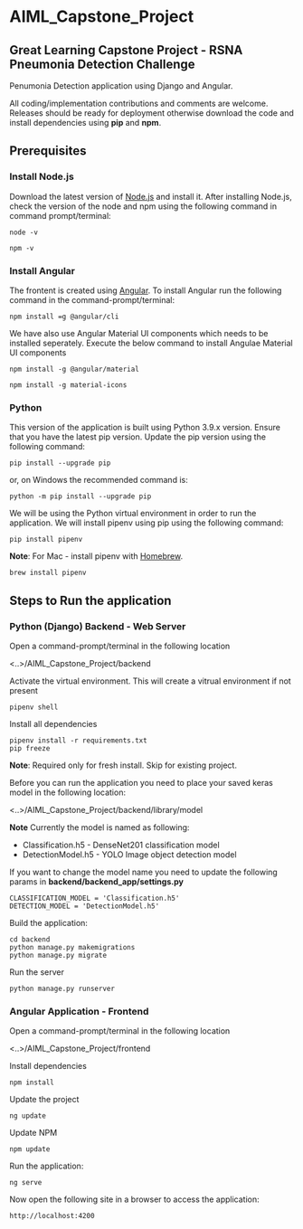 # AIML_Capstone_Project
## Great Learning Capstone Project - RSNA Pneumonia Detection Challenge

Penumonia Detection application using Django and Angular.

All coding/implementation contributions and comments are welcome. 
Releases should be ready for deployment otherwise download the code and install dependencies using **pip** and **npm**.

## Prerequisites
### Install Node.js

Download the latest version of [Node.js](https://nodejs.org/en/download/) and install it.
After installing Node.js, check the version of the node and npm using the following command in command prompt/terminal:

```
node -v

npm -v
```

### Install Angular
The frontent is created using [Angular](https://angular.io/). To install Angular run the following command in the command-prompt/terminal:

```
npm install =g @angular/cli
```

We have also use Angular Material UI components which needs to be installed seperately.
Execute the below command to install Angulae Material UI components

```
npm install -g @angular/material

npm install -g material-icons
```

### Python

This version of the application is built using Python 3.9.x version.
Ensure that you have the latest pip version.
Update the pip version using the following command:

```
pip install --upgrade pip
```
or, on Windows the recommended command is:
```
python -m pip install --upgrade pip
```

We will be using the Python virtual environment in order to run the application.
We will install pipenv using pip using the following command:

```
pip install pipenv
```
**Note**: For Mac - install pipenv with [Homebrew](https://brew.sh/).
```
brew install pipenv
```

## Steps to Run the application

### Python (Django) Backend - Web Server

Open a command-prompt/terminal in the following location

<..>/AIML_Capstone_Project/backend

Activate the virtual environment. This will create a vitrual environment if not present 

```
pipenv shell
```

Install all dependencies 

```
pipenv install -r requirements.txt
pip freeze
```

**Note**: Required only for fresh install. Skip for existing project.

Before you can run the application you need to place your saved keras model in the following location:

<..>/AIML_Capstone_Project/backend/library/model

**Note** Currently the model is named as following:
* Classification.h5 - DenseNet201 classification model
* DetectionModel.h5 - YOLO Image object detection model

If you want to change the model name you need to update the following params in **backend/backend_app/settings.py**

```
CLASSIFICATION_MODEL = 'Classification.h5'
DETECTION_MODEL = 'DetectionModel.h5'
```

Build the application:
```
cd backend
python manage.py makemigrations
python manage.py migrate
```

Run the server
```
python manage.py runserver
```

### Angular Application - Frontend
Open a command-prompt/terminal in the following location

<..>/AIML_Capstone_Project/frontend

Install dependencies
```
npm install
```
Update the project
```
ng update
```

Update NPM
```
npm update
```

Run the application:
```
ng serve
```
Now open the following site in a browser to access the application:
```
http://localhost:4200
```
